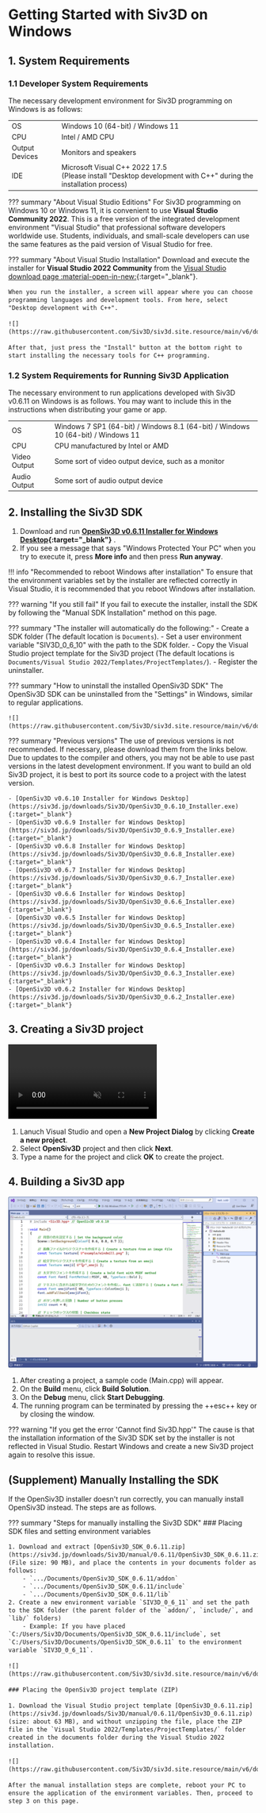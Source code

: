 # Getting Started with Siv3D on Windows

## 1. System Requirements
### 1.1 Developer System Requirements
The necessary development environment for Siv3D programming on Windows is as follows:

|  |  |
|--|--|
| OS | Windows 10 (64-bit) /  Windows 11 |
| CPU | Intel / AMD CPU |
| Output Devices | Monitors and speakers |
| IDE | Microsoft Visual C++ 2022 17.5<br>(Please install "Desktop development with C++" during the installation process) |

??? summary "About Visual Studio Editions"
	For Siv3D programming on Windows 10 or Windows 11, it is convenient to use **Visual Studio Community 2022**. This is a free version of the integrated development environment "Visual Studio" that professional software developers worldwide use. Students, individuals, and small-scale developers can use the same features as the paid version of Visual Studio for free.

??? summary "About Visual Studio Installation"
	Download and execute the installer for **Visual Studio 2022 Community** from the [Visual Studio download page :material-open-in-new:](https://visualstudio.microsoft.com/downloads/){:target="_blank"}.

	When you run the installer, a screen will appear where you can choose programming languages and development tools. From here, select "Desktop development with C++".

	![](https://raw.githubusercontent.com/Siv3D/siv3d.site.resource/main/v6/download/windows/vs_installer_desktop.png)

	After that, just press the "Install" button at the bottom right to start installing the necessary tools for C++ programming.


### 1.2 System Requirements for Running Siv3D Application
The necessary environment to run applications developed with Siv3D v0.6.11 on Windows is as follows. You may want to include this in the instructions when distributing your game or app.

|  |  |
|--|--|
| OS | Windows 7 SP1 (64-bit) / Windows 8.1 (64-bit) / Windows 10 (64-bit) /  Windows 11 |
| CPU | CPU manufactured by Intel or AMD |
| Video Output | Some sort of video output device, such as a monitor |
| Audio Output | Some sort of audio output device |


## 2. Installing the Siv3D SDK

1. Download and run **[OpenSiv3D v0.6.11 Installer for Windows Desktop](https://siv3d.jp/downloads/Siv3D/OpenSiv3D_0.6.11_Installer.exe){:target="_blank"}** .
1. If you see a message that says "Windows Protected Your PC" when you try to execute it, press **More info** and then press **Run anyway**.

!!! info "Recommended to reboot Windows after installation"
	To ensure that the environment variables set by the installer are reflected correctly in Visual Studio, it is recommended that you reboot Windows after installation.

??? warning "If you still fail"
	If you fail to execute the installer, install the SDK by following the "Manual SDK Installation" method on this page.

??? summary "The installer will automatically do the following:"
	- Create a SDK folder (The default location is `Documents`).
	- Set a user environment variable "SIV3D_0_6_10" with the path to the SDK folder.
	- Copy the Visual Studio project template for the Siv3D project (The default locations is `Documents/Visual Studio 2022/Templates/ProjectTemplates/`).
	- Register the uninstaller.

??? summary "How to uninstall the installed OpenSiv3D SDK"
	The OpenSiv3D SDK can be uninstalled from the "Settings" in Windows, similar to regular applications.

	![](https://raw.githubusercontent.com/Siv3D/siv3d.site.resource/main/v6/download/windows/uninstall.png)


??? summary "Previous versions"
    The use of previous versions is not recommended. If necessary, please download them from the links below. 
    Due to updates to the compiler and others, you may not be able to use past versions in the latest development environment. If you want to build an old Siv3D project, it is best to port its source code to a project with the latest version.

    - [OpenSiv3D v0.6.10 Installer for Windows Desktop](https://siv3d.jp/downloads/Siv3D/OpenSiv3D_0.6.10_Installer.exe){:target="_blank"}
    - [OpenSiv3D v0.6.9 Installer for Windows Desktop](https://siv3d.jp/downloads/Siv3D/OpenSiv3D_0.6.9_Installer.exe){:target="_blank"}
	- [OpenSiv3D v0.6.8 Installer for Windows Desktop](https://siv3d.jp/downloads/Siv3D/OpenSiv3D_0.6.8_Installer.exe){:target="_blank"}
	- [OpenSiv3D v0.6.7 Installer for Windows Desktop](https://siv3d.jp/downloads/Siv3D/OpenSiv3D_0.6.7_Installer.exe){:target="_blank"}
	- [OpenSiv3D v0.6.6 Installer for Windows Desktop](https://siv3d.jp/downloads/Siv3D/OpenSiv3D_0.6.6_Installer.exe){:target="_blank"}
	- [OpenSiv3D v0.6.5 Installer for Windows Desktop](https://siv3d.jp/downloads/Siv3D/OpenSiv3D_0.6.5_Installer.exe){:target="_blank"}
	- [OpenSiv3D v0.6.4 Installer for Windows Desktop](https://siv3d.jp/downloads/Siv3D/OpenSiv3D_0.6.4_Installer.exe){:target="_blank"}
	- [OpenSiv3D v0.6.3 Installer for Windows Desktop](https://siv3d.jp/downloads/Siv3D/OpenSiv3D_0.6.3_Installer.exe){:target="_blank"}
	- [OpenSiv3D v0.6.2 Installer for Windows Desktop](https://siv3d.jp/downloads/Siv3D/OpenSiv3D_0.6.2_Installer.exe){:target="_blank"}

## 3. Creating a Siv3D project

<video src="https://github.com/Siv3D/siv3d.site.resource/blob/main/v7/download/msvc.mp4?raw=true" autoplay loop muted playsinline></video>

1. Lanuch Visual Studio and open a **New Project Dialog** by clicking **Create a new project**.
1. Select **OpenSiv3D** project and then click **Next**.
1. Type a name for the project and click **OK** to create the project.


## 4. Building a Siv3D app
![](https://raw.githubusercontent.com/Siv3D/siv3d.site.resource/main/v7/download/msvc.png)

1. After creating a project, a sample code (Main.cpp) will appear.
1. On the **Build** menu, click **Build Solution**.
1. On the **Debug** menu, click **Start Debugging**.
1. The running program can be terminated by pressing the ++esc++ key or by closing the window.

??? warning "If you get the error 'Cannot find Siv3D.hpp'"
	The cause is that the installation information of the Siv3D SDK set by the installer is not reflected in Visual Studio. Restart Windows and create a new Siv3D project again to resolve this issue.


## (Supplement) Manually Installing the SDK
If the OpenSiv3D installer doesn't run correctly, you can manually install OpenSiv3D instead. The steps are as follows.

??? summary "Steps for manually installing the Siv3D SDK"
	### Placing SDK files and setting environment variables

	1. Download and extract [OpenSiv3D_SDK_0.6.11.zip](https://siv3d.jp/downloads/Siv3D/manual/0.6.11/OpenSiv3D_SDK_0.6.11.zip) (File size: 90 MB), and place the contents in your documents folder as follows:
		- `.../Documents/OpenSiv3D_SDK_0.6.11/addon`
		- `.../Documents/OpenSiv3D_SDK_0.6.11/include`
		- `.../Documents/OpenSiv3D_SDK_0.6.11/lib`
	2. Create a new environment variable `SIV3D_0_6_11` and set the path to the SDK folder (the parent folder of the `addon/`, `include/`, and `lib/` folders)
		- Example: If you have placed `C:/Users/Siv3D/Documents/OpenSiv3D_SDK_0.6.11/include`, set `C:/Users/Siv3D/Documents/OpenSiv3D_SDK_0.6.11` to the environment variable `SIV3D_0_6_11`.

	![](https://raw.githubusercontent.com/Siv3D/siv3d.site.resource/main/v6/download/windows/envvariable.png)  

	### Placing the OpenSiv3D project template (ZIP)

	1. Download the Visual Studio project template [OpenSiv3D_0.6.11.zip](https://siv3d.jp/downloads/Siv3D/manual/0.6.11/OpenSiv3D_0.6.11.zip) (size: about 63 MB), and without unzipping the file, place the ZIP file in the `Visual Studio 2022/Templates/ProjectTemplates/` folder created in the documents folder during the Visual Studio 2022 installation.  

	![](https://raw.githubusercontent.com/Siv3D/siv3d.site.resource/main/v6/download/windows/projecttemplate.png)  

	After the manual installation steps are complete, reboot your PC to ensure the application of the environment variables. Then, proceed to step 3 on this page.

	